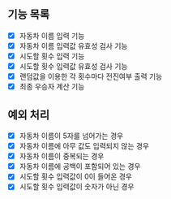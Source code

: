 ## 기능 목록

- [x] 자동차 이름 입력 기능
- [x] 자동차 이름 입력값 유효성 검사 기능
- [x] 시도할 횟수 입력 기능
- [x] 시도할 횟수 입력값 유효성 검사 기능
- [x] 랜덤값을 이용한 각 횟수마다 전진여부 출력 기능
- [x] 최종 우승자 계산 기능

## 예외 처리

- [x] 자동차 이름이 5자를 넘어가는 경우
- [x] 자동차 이름에 아무 값도 입력되지 않는 경우
- [x] 자동차 이름이 중복되는 경우
- [x] 자동차 이름에 공백이 포함되어 있는 경우
- [x] 시도할 횟수 입력값이 0이 들어온 경우
- [x] 시도할 횟수 입력값이 숫자가 아닌 경우
